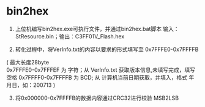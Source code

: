 # bin2hex

1. 上位机编写bin2hex.exe可执行文件，并通过bin2hex.bat脚本 输入：StResource.bin；输出：C3FF01V_Flash.hex

2. 转化过程中，将VerInfo.txt的内容以要求的形式填写至 0x7FFFE0-0x7FFFFB

 (  最大长度28byte   
	0x7FFFE0-0x7FFFEF 为 字符；从 VerInfo.txt 获取版本信息,未填写完成，填写空格
	0x7FFFF0-0x7FFFFB 为 BCD;  从 计算机当前日期获取，并填入，格式 年月日，如：200713 
 )

3. 将0x000000-0x7FFFFB的数据内容通过CRC32进行校验 MSB2LSB
